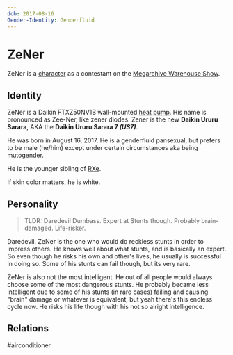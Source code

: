 ```yaml
---
dob: 2017-08-16
Gender-Identity: Genderfluid
---
```

# ZeNer

ZeNer is a [character](Characters.md) as a contestant on the [Megarchive Warehouse Show](../../../Megarchive%20Warehouse%20Show/Megarchive%20Warehouse%20Show.md).

## Identity

ZeNer is a Daikin FTXZ50NV1B wall-mounted [heat pump](../../Species/Air%20Conditioners.md). His name is pronounced as Zee-Ner, like zener diodes. Zener is the new **Daikin Ururu Sarara**, AKA the **Daikin Ururu Sarara 7 *(US7)***.

He was born in August 16, 2017. He is a genderfluid pansexual, but prefers to be male (he/him) except under certain circumstances aka being mutogender.

He is the younger sibling of [RXe](RXe.md).

If skin color matters, he is white.

## Personality

> TLDR: Daredevil Dumbass. Expert at Stunts though. Probably brain-damaged. Life-risker.

Daredevil. ZeNer is the one who would do reckless stunts in order to impress others. He knows well about what stunts, and is basically an expert. So even though he risks his own and other's lives, he usually is successful in doing so. Some of his stunts can fail though, but its very rare.

ZeNer is also not the most intelligent. He out of all people would always choose some of the most dangerous stunts. He probably became less intelligent due to some of his stunts (in rare cases) failing and causing "brain" damage or whatever is equivalent, but yeah there's this endless cycle now. He risks his life though with his not so alright intelligence.

## Relations

#airconditioner 